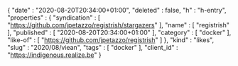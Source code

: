 {
  "date" : "2020-08-20T20:34:00+01:00",
  "deleted" : false,
  "h" : "h-entry",
  "properties" : {
    "syndication" : [ "https://github.com/jpetazzo/registrish/stargazers" ],
    "name" : [ "registrish" ],
    "published" : [ "2020-08-20T20:34:00+01:00" ],
    "category" : [ "docker" ],
    "like-of" : [ "https://github.com/jpetazzo/registrish" ]
  },
  "kind" : "likes",
  "slug" : "2020/08/viean",
  "tags" : [ "docker" ],
  "client_id" : "https://indigenous.realize.be"
}
